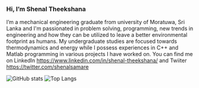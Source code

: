 ### Hi, I’m Shenal Theekshana
I’m a mechanical engineering graduate from university of Moratuwa, Sri Lanka and I'm passionated in problem solving, programming, new trends in engineering and how 
they can be utilized to leave a better environmental footprint as humans. My undergraduate studies are focused towards thermodynamics and energy while I possess experiences
in C++ and Matlab programming in various projects I have worked on. You can find me on LinkedIn https://www.linkedin.com/in/shenal-theekshana/ and Twiiter https://twitter.com/shenalsamare

![GitHub stats](https://github-readme-stats.vercel.app/api?username=prahack&show_icons=true) ![Top Langs](https://github-readme-stats.vercel.app/api/top-langs/?username=ShenalTheekshana)

<!---
ShenalTheekshana/ShenalTheekshana is a ✨ special ✨ repository because its `README.md` (this file) appears on your GitHub profile.
You can click the Preview link to take a look at your changes.
--->
